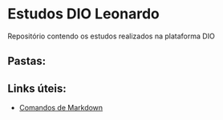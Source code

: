 # Estudos DIO Leonardo
Repositório contendo os estudos realizados na plataforma DIO
## Pastas:

## Links úteis:
 - [Comandos de Markdown](https://www.markdownguide.org/basic-syntax/)
